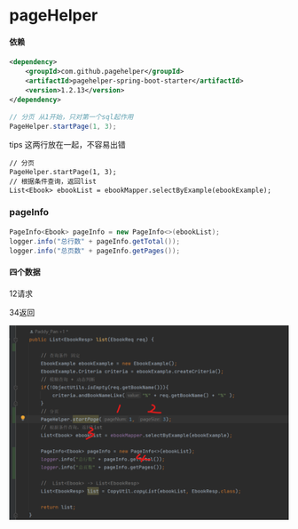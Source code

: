 # pageHelper

#### 依赖

```xml
<dependency>
    <groupId>com.github.pagehelper</groupId>
    <artifactId>pagehelper-spring-boot-starter</artifactId>
    <version>1.2.13</version>
</dependency>
```



```java
// 分页 从1开始，只对第一个sql起作用
PageHelper.startPage(1, 3);
```



tips 这两行放在一起，不容易出错

```
// 分页
PageHelper.startPage(1, 3);
// 根据条件查询，返回list
List<Ebook> ebookList = ebookMapper.selectByExample(ebookExample);
```



### pageInfo

```java
PageInfo<Ebook> pageInfo = new PageInfo<>(ebookList);
logger.info("总行数" + pageInfo.getTotal());
logger.info("总页数" + pageInfo.getPages());
```



#### 四个数据

12请求

34返回

![](../img/pagination.png)